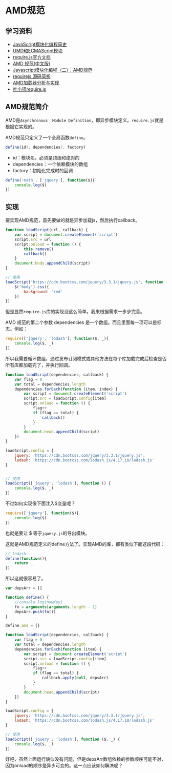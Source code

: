 # AMD规范

## 学习资料

- [JavaScript模块化编程简史](https://yuguo.us/weblog/javascript-module-development-history/)
- [UMD和ECMAScript模块](https://www.cnblogs.com/snandy/archive/2012/03/19/2406596.html)
- [require.js官方文档](http://requirejs.org/docs/api.html)
- [AMD 规范(中文版)](https://github.com/amdjs/amdjs-api/wiki/AMD)
- [Javascript模块化编程（二）：AMD规范](http://www.ruanyifeng.com/blog/2012/10/asynchronous_module_definition.html)
- [requirejs 源码简析](https://github.com/lcxfs1991/blog/issues/20)
- [AMD加载器分析与实现](https://github.com/creeperyang/blog/issues/17)
- [叶小钗require.js](http://www.cnblogs.com/yexiaochai/tag/require.js/)

## AMD规范简介

AMD是`Asynchronous  Module Definition`，即异步模块定义。`require.js`就是根据它实现的。

AMD规范只定义了一个全局函数`define`。

```javascript
define(id?, dependencies?, factory)
```

- id：模块名，必须是顶级和绝对的
- dependencies：一个依赖模块的数组
- factory：初始化完成时的回调

```javascript
define('math', ['jquery'], function($){
    console.log($)
})
```

## 实现

要实现AMD规范，首先要做的就是异步加载js，然后执行callback。

```javascript
function loadScript(url, callback) {
    var script = document.createElement('script')
    script.src = url
    script.onload = function () {
        this.remove()
        callback()
    }
    document.body.appendChild(script)
}

// 使用
loadScript('https://cdn.bootcss.com/jquery/3.3.1/jquery.js', function () {
    $('body').css({
        background: 'red'
    })
})
```

但是显然`require.js`库的实现没这么简单。我来根据需求一步步完善。

AMD 规范的第二个参数 dependencies 是一个数组。而且里面每一项可以是标志。例如：

```javascript
require(['jquery', 'lodash'], function($, _){
    console.log($, _)
})
```

所以我需要循环数组，通过发布订阅模式或其他方法在每个库加载完成后检查是否所有库都加载完了，并执行回调。

```javascript
function loadScript(dependencies, callback) {
    var flag = 0
    var total = dependencies.length
    dependencies.forEach(function (item, index) {
        var script = document.createElement('script')
        script.src = loadScript.config[item]
        script.onload = function () {
            flag++
            if (flag == total) {
                callback()
            }
        }
        document.head.appendChild(script)
    })
}

loadScript.config = {
    jquery: 'https://cdn.bootcss.com/jquery/3.3.1/jquery.js',
    lodash: 'https://cdn.bootcss.com/lodash.js/4.17.10/lodash.js'
}


// 使用
loadScript(['jquery', 'lodash'], function () {
    console.log($, _)
})
```

不过如何实现像下面注入$变量呢？

```javascript
require(['jquery'], function($){
    console.log($)
})
```

也就是要让 $ 等于`jquery.js`的导出模块。

这就是AMD规范定义的define方法了。实现AMD的库，都有类似下面这段代码：

```javascript
// lodash
define(function(){
    return _
})
```

所以这就很容易了。

```javascript
var depsArr = []

function define() {
    //console.log(nowKey)
    fn = arguments[arguments.length - 1]
    depsArr.push(fn())
}

define.amd = {}

function loadScript(dependencies, callback) {
    var flag = 0
    var total = dependencies.length
    dependencies.forEach(function (item) {
        var script = document.createElement('script')
        script.src = loadScript.config[item]
        script.onload = function () {
            flag++
            if (flag == total) {
                callback.apply(null, depsArr)
            }
        }
        document.head.appendChild(script)
    })
}

loadScript.config = {
    jquery: 'https://cdn.bootcss.com/jquery/3.3.1/jquery.js',
    lodash: 'https://cdn.bootcss.com/lodash.js/4.17.10/lodash.js'
}

// 使用
loadScript(['jquery', 'lodash'], function ($, _) {
    console.log($, _)
})
```

好吧，虽然上面运行貌似没有问题，但是depsArr数组依赖的参数顺序可能不对，因为onload的顺序是异步可变的。这一点应该如何解决呢？


